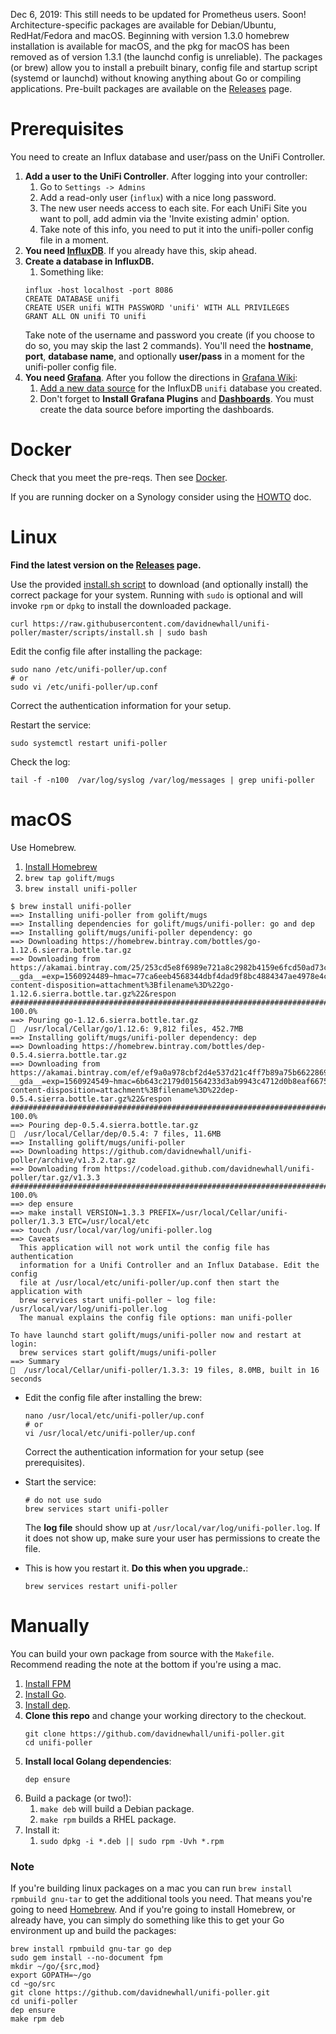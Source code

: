 Dec 6, 2019: This still needs to be updated for Prometheus users. Soon!
Architecture-specific packages are available for Debian/Ubuntu, RedHat/Fedora and macOS. Beginning with version 1.3.0 homebrew installation is available for macOS, and the pkg for macOS has been removed as of version 1.3.1 (the launchd config is unreliable). The packages (or brew) allow you to install a prebuilt binary, config file and startup script (systemd or launchd) without knowing anything about Go or compiling applications. Pre-built packages are available on the [Releases](https://github.com/davidnewhall/unifi-poller/releases) page.


# Prerequisites

You need to create an Influx database and user/pass on the UniFi Controller. 

1. **Add a user to the UniFi Controller**. After logging into your controller:
   1. Go to `Settings -> Admins`
   1. Add a read-only user (`influx`) with a nice long password. 
   1. The new user needs access to each site. For each UniFi Site you want to poll, add admin via the 'Invite existing admin' option.
   1. Take note of this info, you need to put it into the unifi-poller config file in a moment.
1. **You need [InfluxDB](InfluxDB)**. If you already have this, skip ahead.
1. **Create a database in InfluxDB.**
   1. Something like:
     ```shell
     influx -host localhost -port 8086
     CREATE DATABASE unifi
     CREATE USER unifi WITH PASSWORD 'unifi' WITH ALL PRIVILEGES
     GRANT ALL ON unifi TO unifi
     ```
     Take note of the username and password you create (if you choose to do so, you may skip the last 2 commands). You'll need the **hostname**, **port**, **database name**, and optionally **user/pass** in a moment for the unifi-poller config file.
1. **You need [Grafana](Grafana)**. 
    After you follow the directions in [Grafana Wiki](Grafana):
    1. [Add a new data source](https://grafana.com/docs/features/datasources/influxdb/) for the InfluxDB `unifi` database you created.
    1. Don't forget to **Install Grafana Plugins** and **[Dashboards](Grafana-Dashboards)**. You must create the data source before importing the dashboards.

# Docker

Check that you meet the pre-reqs. Then see [Docker](Docker).

If you are running docker on a Synology consider using the [HOWTO](https://github.com/davidnewhall/unifi-poller/wiki/Synology-HOWTO) doc.

# Linux

**Find the latest version on the [Releases](https://github.com/davidnewhall/unifi-poller/releases) page.**

Use the provided [install.sh script](https://github.com/davidnewhall/unifi-poller/blob/master/scripts/install.sh) to download (and optionally install) the correct package for your system. Running with `sudo` is optional and will invoke `rpm` or `dpkg` to install the downloaded package.
```shell
curl https://raw.githubusercontent.com/davidnewhall/unifi-poller/master/scripts/install.sh | sudo bash
```

Edit the config file after installing the package:
```shell
sudo nano /etc/unifi-poller/up.conf
# or
sudo vi /etc/unifi-poller/up.conf
```
Correct the authentication information for your setup.

Restart the service:
```shell
sudo systemctl restart unifi-poller
```

Check the log:
```shell
tail -f -n100  /var/log/syslog /var/log/messages | grep unifi-poller
```

# macOS

Use Homebrew.

1. [Install Homebrew](https://brew.sh/)
1. `brew tap golift/mugs`
1. `brew install unifi-poller` 
```
$ brew install unifi-poller
==> Installing unifi-poller from golift/mugs
==> Installing dependencies for golift/mugs/unifi-poller: go and dep
==> Installing golift/mugs/unifi-poller dependency: go
==> Downloading https://homebrew.bintray.com/bottles/go-1.12.6.sierra.bottle.tar.gz
==> Downloading from https://akamai.bintray.com/25/253cd5e8f6989e721a8c2982b4159e6fcd50ad73c0b4b4d036df569e57928093?__gda__=exp=1560924489~hmac=77ca6eeb4568344dbf4dad9f8bc4884347ae4978e4c6a4550be0bb41a8a795bd&response-content-disposition=attachment%3Bfilename%3D%22go-1.12.6.sierra.bottle.tar.gz%22&respon
######################################################################## 100.0%
==> Pouring go-1.12.6.sierra.bottle.tar.gz
🍺  /usr/local/Cellar/go/1.12.6: 9,812 files, 452.7MB
==> Installing golift/mugs/unifi-poller dependency: dep
==> Downloading https://homebrew.bintray.com/bottles/dep-0.5.4.sierra.bottle.tar.gz
==> Downloading from https://akamai.bintray.com/ef/ef9a0a978cbf2d4e537d21c4ff7b89a75b66228697b0aa348daa2284bc7362a9?__gda__=exp=1560924549~hmac=6b643c2179d01564233d3ab9943c4712d0b8eaf6675fb95d6373d88c106716d0&response-content-disposition=attachment%3Bfilename%3D%22dep-0.5.4.sierra.bottle.tar.gz%22&respon
######################################################################## 100.0%
==> Pouring dep-0.5.4.sierra.bottle.tar.gz
🍺  /usr/local/Cellar/dep/0.5.4: 7 files, 11.6MB
==> Installing golift/mugs/unifi-poller
==> Downloading https://github.com/davidnewhall/unifi-poller/archive/v1.3.2.tar.gz
==> Downloading from https://codeload.github.com/davidnewhall/unifi-poller/tar.gz/v1.3.3
######################################################################## 100.0%
==> dep ensure
==> make install VERSION=1.3.3 PREFIX=/usr/local/Cellar/unifi-poller/1.3.3 ETC=/usr/local/etc
==> touch /usr/local/var/log/unifi-poller.log
==> Caveats
  This application will not work until the config file has authentication
  information for a Unifi Controller and an Influx Database. Edit the config
  file at /usr/local/etc/unifi-poller/up.conf then start the application with
  brew services start unifi-poller ~ log file: /usr/local/var/log/unifi-poller.log
  The manual explains the config file options: man unifi-poller

To have launchd start golift/mugs/unifi-poller now and restart at login:
  brew services start golift/mugs/unifi-poller
==> Summary
🍺  /usr/local/Cellar/unifi-poller/1.3.3: 19 files, 8.0MB, built in 16 seconds
```
- Edit the config file after installing the brew:
    ```shell
    nano /usr/local/etc/unifi-poller/up.conf
    # or
    vi /usr/local/etc/unifi-poller/up.conf
    ```
    Correct the authentication information for your setup (see prerequisites).
- Start the service:
    ```shell
    # do not use sudo
    brew services start unifi-poller
    ```
    The **log file** should show up at `/usr/local/var/log/unifi-poller.log`. If it does not show up, make sure your user has permissions to create the file.

- This is how you restart it. **Do this when you upgrade.**:
    ```shell
    brew services restart unifi-poller
    ```

# Manually

You can build your own package from source with the `Makefile`. Recommend reading the note at the bottom if you're using a mac.

1. [Install FPM](https://fpm.readthedocs.io/en/latest/installing.html)
1. [Install Go](https://golang.org/doc/install). 
1. [Install dep](https://golang.github.io/dep/docs/installation.html).
1. **Clone this repo** and change your working directory to the checkout.
   ```shell
   git clone https://github.com/davidnewhall/unifi-poller.git
   cd unifi-poller
   ```
1. **Install local Golang dependencies**: 
   ```shell
   dep ensure
   ```
1. Build a package (or two!): 
   1. `make deb` will build a Debian package.
   1. `make rpm` builds a RHEL package.
1. Install it:
   1. `sudo dpkg -i *.deb || sudo rpm -Uvh *.rpm`

### Note

If you're building linux packages on a mac you can run `brew install rpmbuild gnu-tar` to get the additional tools you need. That means you're going to need [Homebrew](https://brew.sh). And if you're going to install Homebrew, or already have, you can simply do something like this to get your Go environment up and build the packages:
```shell
brew install rpmbuild gnu-tar go dep
sudo gem install --no-document fpm
mkdir ~/go/{src,mod}
export GOPATH=~/go
cd ~go/src
git clone https://github.com/davidnewhall/unifi-poller.git
cd unifi-poller
dep ensure
make rpm deb
```